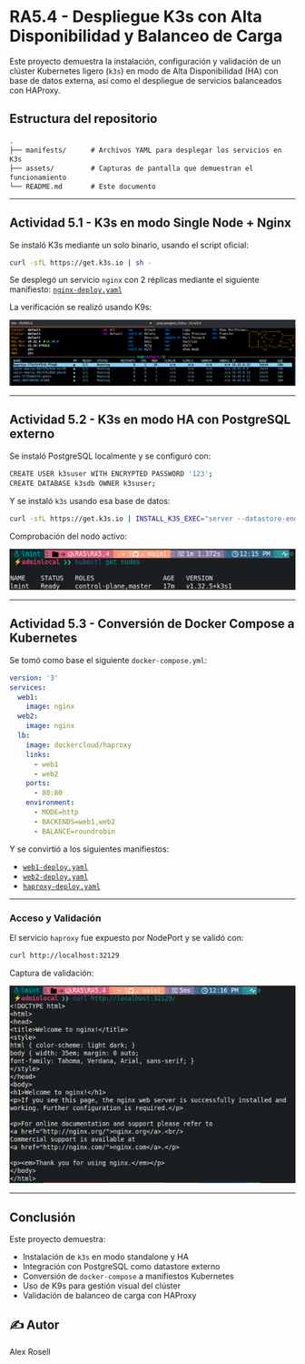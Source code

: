 # RA5.4 - Despliegue K3s con Alta Disponibilidad y Balanceo de Carga

Este proyecto demuestra la instalación, configuración y validación de un clúster Kubernetes ligero (`k3s`) en modo de Alta Disponibilidad (HA) con base de datos externa, así como el despliegue de servicios balanceados con HAProxy.

## Estructura del repositorio

```
.
├── manifests/      # Archivos YAML para desplegar los servicios en K3s
├── assets/         # Capturas de pantalla que demuestran el funcionamiento
└── README.md       # Este documento
```

---

## Actividad 5.1 - K3s en modo Single Node + Nginx

Se instaló K3s mediante un solo binario, usando el script oficial:

```bash
curl -sfL https://get.k3s.io | sh -
```

Se desplegó un servicio `nginx` con 2 réplicas mediante el siguiente manifiesto: [`nginx-deploy.yaml`](manifests/nginx-deploy.yaml)

La verificación se realizó usando K9s:

![k9s nginx y haproxy](assets/k9s-nginx&haproxy.png)

---

## Actividad 5.2 - K3s en modo HA con PostgreSQL externo

Se instaló PostgreSQL localmente y se configuró con:

```bash
CREATE USER k3suser WITH ENCRYPTED PASSWORD '123';
CREATE DATABASE k3sdb OWNER k3suser;
```

Y se instaló `k3s` usando esa base de datos:

```bash
curl -sfL https://get.k3s.io | INSTALL_K3S_EXEC="server --datastore-endpoint='postgres://k3suser:123@127.0.0.1:5432/k3sdb'" sh -
```

Comprobación del nodo activo:

![Estado del nodo](assets/k3s-ha-status.png)

---

## Actividad 5.3 - Conversión de Docker Compose a Kubernetes

Se tomó como base el siguiente `docker-compose.yml`:

```yaml
version: '3'
services:
  web1:
    image: nginx
  web2:
    image: nginx
  lb:
    image: dockercloud/haproxy
    links:
      - web1
      - web2
    ports:
      - 80:80
    environment:
      - MODE=http
      - BACKENDS=web1,web2
      - BALANCE=roundrobin
```

Y se convirtió a los siguientes manifiestos:
- [`web1-deploy.yaml`](manifests/web1-deploy.yaml)
- [`web2-deploy.yaml`](manifests/web2-deploy.yaml)
- [`haproxy-deploy.yaml`](manifests/haproxy-deploy.yaml)

---

### Acceso y Validación

El servicio `haproxy` fue expuesto por NodePort y se validó con:

```bash
curl http://localhost:32129
```

Captura de validación:

![Curl test](assets/curl-test.png)

---

## Conclusión

Este proyecto demuestra:
- Instalación de `k3s` en modo standalone y HA
- Integración con PostgreSQL como datastore externo
- Conversión de `docker-compose` a manifiestos Kubernetes
- Uso de K9s para gestión visual del clúster
- Validación de balanceo de carga con HAProxy

## ✍️ Autor

Alex Rosell